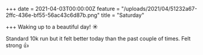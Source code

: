 +++
date = 2021-04-03T00:00:00Z
feature = "/uploads/2021/04/51232a67-2ffc-436e-bf55-56ac43c6d87b.png"
title = "Saturday"

+++
Waking up to a beautiful day! ☀️

Standard 10k run but it felt better today than the past couple of times. Felt strong 👍